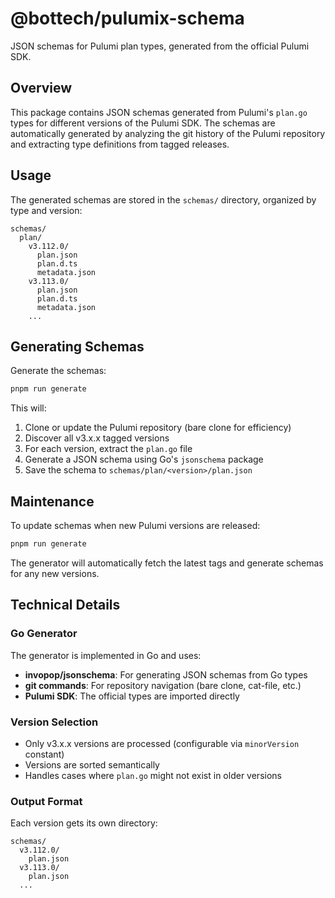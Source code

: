 # @bottech/pulumix-schema

JSON schemas for Pulumi plan types, generated from the official Pulumi SDK.

## Overview

This package contains JSON schemas generated from Pulumi's `plan.go` types for
different versions of the Pulumi SDK. The schemas are automatically generated by
analyzing the git history of the Pulumi repository and extracting type definitions
from tagged releases.

## Usage

The generated schemas are stored in the `schemas/` directory, organized by type and version:

```text
schemas/
  plan/
    v3.112.0/
      plan.json
      plan.d.ts
      metadata.json
    v3.113.0/
      plan.json
      plan.d.ts
      metadata.json
    ...
```

## Generating Schemas

Generate the schemas:

```bash
pnpm run generate
```

This will:

1. Clone or update the Pulumi repository (bare clone for efficiency)
2. Discover all v3.x.x tagged versions
3. For each version, extract the `plan.go` file
4. Generate a JSON schema using Go's `jsonschema` package
5. Save the schema to `schemas/plan/<version>/plan.json`

## Maintenance

To update schemas when new Pulumi versions are released:

```bash
pnpm run generate
```

The generator will automatically fetch the latest tags and generate schemas for
any new versions.

## Technical Details

### Go Generator

The generator is implemented in Go and uses:

- **invopop/jsonschema**: For generating JSON schemas from Go types
- **git commands**: For repository navigation (bare clone, cat-file, etc.)
- **Pulumi SDK**: The official types are imported directly

### Version Selection

- Only v3.x.x versions are processed (configurable via `minorVersion` constant)
- Versions are sorted semantically
- Handles cases where `plan.go` might not exist in older versions

### Output Format

Each version gets its own directory:

```text
schemas/
  v3.112.0/
    plan.json
  v3.113.0/
    plan.json
  ...
```
